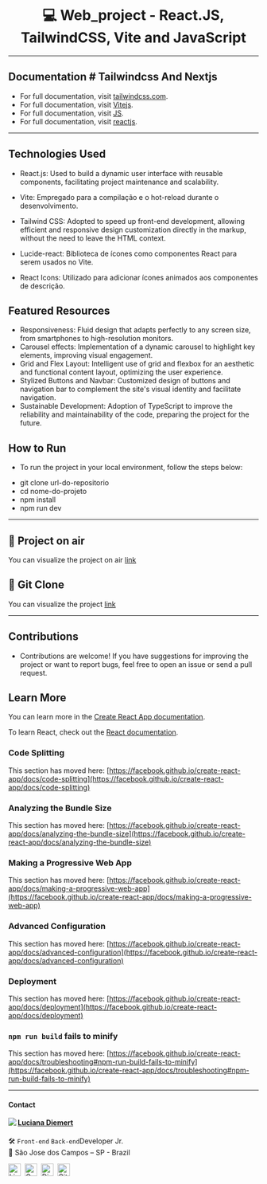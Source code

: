 <h1 align="center"> 💻 Web_project - React.JS, TailwindCSS, Vite and JavaScript </h1>

------

## Documentation # Tailwindcss And  Nextjs

* For full documentation, visit [tailwindcss.com](https://tailwindcss.com/).<br>
* For full documentation, visit [Vitejs](https://vitejs.dev/).<br>
* For full documentation, visit [JS](https://developer.mozilla.org/pt-BR/docs/Web/JavaScript).<br>
* For full documentation, visit [reactjs](https://pt-br.legacy.reactjs.org/docs/getting-started.html).<br>

------

## Technologies Used

* React.js: Used to build a dynamic user interface with reusable components, facilitating project maintenance and scalability.

*  Vite: Empregado para a compilação e o hot-reload durante o desenvolvimento.
  
* Tailwind CSS: Adopted to speed up front-end development, allowing efficient and responsive design customization directly in the markup, without the need to leave the HTML context.

* Lucide-react: Biblioteca de ícones como componentes React para serem usados no Vite.
* React Icons: Utilizado para adicionar ícones animados aos componentes de descrição.



## Featured Resources

* Responsiveness: Fluid design that adapts perfectly to any screen size, from smartphones to high-resolution monitors.
* Carousel effects: Implementation of a dynamic carousel to highlight key elements, improving visual engagement.
* Grid and Flex Layout: Intelligent use of grid and flexbox for an aesthetic and functional content layout,
  optimizing the user experience.
* Stylized Buttons and Navbar: Customized design of buttons and navigation bar to complement the site's visual identity and facilitate navigation.
* Sustainable Development: Adoption of TypeScript to improve the reliability and maintainability of the code,
   preparing the project for the future.

## How to Run

* To run the project in your local environment, follow the steps below:

- git clone url-do-repositorio<br>
- cd nome-do-projeto<br>
- npm install<br>
- npm run dev<br>

-------

## 🔖 Project on air
You can visualize the project on air [link](https://acdon.netlify.app/ )


## 🔖 Git Clone
You can visualize the project [link]( https://ludiemert.github.io/accord/ )


---

## Contributions

* Contributions are welcome! If you have suggestions for improving the project or want to report bugs, 
feel free to open an issue or send a pull request.

## Learn More

You can learn more in the [Create React App documentation](https://facebook.github.io/create-react-app/docs/getting-started).

To learn React, check out the [React documentation](https://reactjs.org/).

### Code Splitting

This section has moved here: [https://facebook.github.io/create-react-app/docs/code-splitting](https://facebook.github.io/create-react-app/docs/code-splitting)

### Analyzing the Bundle Size

This section has moved here: [https://facebook.github.io/create-react-app/docs/analyzing-the-bundle-size](https://facebook.github.io/create-react-app/docs/analyzing-the-bundle-size)

### Making a Progressive Web App

This section has moved here: [https://facebook.github.io/create-react-app/docs/making-a-progressive-web-app](https://facebook.github.io/create-react-app/docs/making-a-progressive-web-app)

### Advanced Configuration

This section has moved here: [https://facebook.github.io/create-react-app/docs/advanced-configuration](https://facebook.github.io/create-react-app/docs/advanced-configuration)

### Deployment

This section has moved here: [https://facebook.github.io/create-react-app/docs/deployment](https://facebook.github.io/create-react-app/docs/deployment)

### `npm run build` fails to minify

This section has moved here: [https://facebook.github.io/create-react-app/docs/troubleshooting#npm-run-build-fails-to-minify](https://facebook.github.io/create-react-app/docs/troubleshooting#npm-run-build-fails-to-minify)

---

#### Contact

<img align="left" src="https://www.github.com/ludiemert.png?size=150">

#### [**Luciana Diemert**](https://github.com/ludiemert)

🛠 `Front-end` `Back-end`Developer Jr. <br>
📍 São Jose dos Campos – SP - Brazil

<a href="https://www.linkedin.com/in/lucianadiemert" target="_blank"><img src="https://img.shields.io/badge/LinkedIn-0077B5?style=flat&logo=linkedin&logoColor=white" alt="LinkedIn Badge" height="25"></a>&nbsp;
<a href="mailto:lucianadiemert@gmail.com" target="_blank"><img src="https://img.shields.io/badge/Gmail-D14836?style=flat&logo=gmail&logoColor=white" alt="Gmail Badge" height="25"></a>&nbsp;
<a href="#"><img src="https://img.shields.io/badge/Discord-%237289DA.svg?logo=discord&logoColor=white" title="LuDiem#0654" alt="Discord Badge" height="25"></a>&nbsp;
<a href="https://www.github.com/ludiemert" target="_blank"><img src="https://img.shields.io/badge/GitHub-100000?style=flat&logo=github&logoColor=white" alt="GitHub Badge" height="25"></a>&nbsp;

<br clear="left"/>

